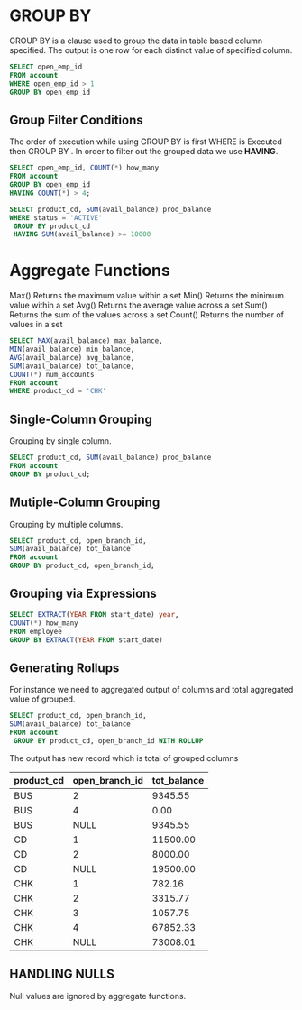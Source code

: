 # GROUP BY

GROUP BY is a clause used to group the data in table based column specified. The output is one row for each distinct value of specified column.

``` sql
SELECT open_emp_id
FROM account
WHERE open_emp_id > 1
GROUP BY open_emp_id
```
## Group Filter Conditions
The order of execution while using GROUP BY is first WHERE is Executed then GROUP BY . In order to filter out the grouped data we use **HAVING**. 

```sql
SELECT open_emp_id, COUNT(*) how_many
FROM account
GROUP BY open_emp_id
HAVING COUNT(*) > 4;

SELECT product_cd, SUM(avail_balance) prod_balance
WHERE status = 'ACTIVE'
 GROUP BY product_cd
 HAVING SUM(avail_balance) >= 10000
```


# Aggregate Functions

Max() Returns the maximum value within a set
Min() Returns the minimum value within a set
Avg() Returns the average value across a set
Sum() Returns the sum of the values across a set
Count() Returns the number of values in a set

``` sql
SELECT MAX(avail_balance) max_balance,
MIN(avail_balance) min_balance,
AVG(avail_balance) avg_balance,
SUM(avail_balance) tot_balance,
COUNT(*) num_accounts
FROM account
WHERE product_cd = 'CHK'
```


## Single-Column Grouping

Grouping by single column.

```sql
SELECT product_cd, SUM(avail_balance) prod_balance
FROM account
GROUP BY product_cd;
```

## Mutiple-Column Grouping

Grouping by multiple columns. 

``` sql
SELECT product_cd, open_branch_id,
SUM(avail_balance) tot_balance
FROM account
GROUP BY product_cd, open_branch_id;
```


## Grouping via Expressions

```sql
SELECT EXTRACT(YEAR FROM start_date) year,
COUNT(*) how_many
FROM employee
GROUP BY EXTRACT(YEAR FROM start_date)
```

## Generating Rollups

For instance we need to aggregated output of columns and total aggregated value of grouped.

```sql
SELECT product_cd, open_branch_id,
SUM(avail_balance) tot_balance
FROM account
 GROUP BY product_cd, open_branch_id WITH ROLLUP
```

The output has new record which is total of grouped columns

| product_cd | open_branch_id | tot_balance |
|-------------|-----------------|----------|
 | BUS        |              2 |     9345.55 |
 | BUS        |              4 |        0.00 |
 | BUS        |           NULL |     9345.55 |
 | CD         |              1 |    11500.00 |
 | CD         |              2 |     8000.00 |
 | CD         |           NULL |    19500.00 |
 | CHK        |              1 |      782.16 |
 | CHK        |              2 |     3315.77 |
 | CHK        |              3 |     1057.75 |
 | CHK        |              4 |    67852.33 |
 | CHK        |           NULL |    73008.01 |
 
 
## HANDLING NULLS

Null values are ignored by aggregate functions. 
